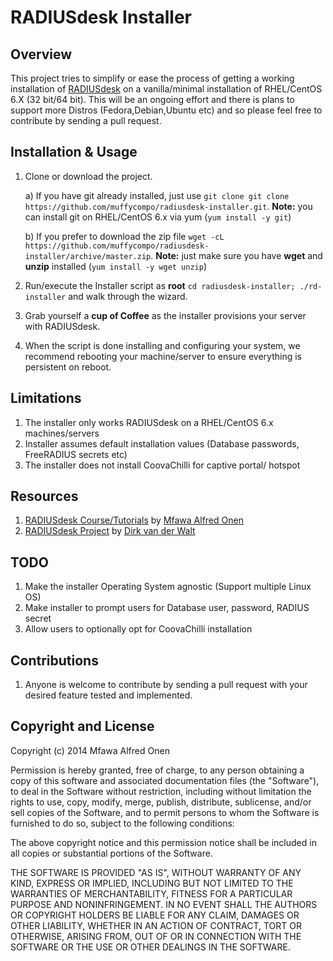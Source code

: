 RADIUSdesk Installer
====================
## Overview
This project tries to simplify or ease the process of getting a working installation of [RADIUSdesk](http://www.radiusdesk.com) on a vanilla/minimal installation of RHEL/CentOS 6.X (32 bit/64 bit). This will be an ongoing effort and there is plans to support more Distros (Fedora,Debian,Ubuntu etc) and so please feel free to contribute by sending a pull request.

## Installation & Usage
1. Clone or download the project.

   a) If you have git already installed, just use `git clone git clone https://github.com/muffycompo/radiusdesk-installer.git`. **Note:** you can install git on RHEL/CentOS 6.x via yum (`yum install -y git`)
   
   b) If you prefer to download the zip file `wget -cL https://github.com/muffycompo/radiusdesk-installer/archive/master.zip`. **Note:** just make sure you have **wget** and **unzip** installed (`yum install -y wget unzip`)
2. Run/execute the Installer script as **root** `cd radiusdesk-installer; ./rd-installer` and walk through the wizard.
3. Grab yourself a **cup of Coffee** as the installer provisions your server with RADIUSdesk.
4. When the script is done installing and configuring your system, we recommend rebooting your machine/server to ensure everything is persistent on reboot.

## Limitations
1. The installer only works RADIUSdesk on a RHEL/CentOS 6.x machines/servers
2. Installer assumes default installation values (Database passwords, FreeRADIUS secrets etc)
3. The installer does not install CoovaChilli for captive portal/ hotspot

## Resources
1. [RADIUSdesk Course/Tutorials](http://www.maomuffy.com/introduction-to-radiusdesk-with-rhelcentos-6-x-mini-course/) by [Mfawa Alfred Onen](http://ng.linkedin.com/in/mfawaalfredonen/)
2. [RADIUSdesk Project](http://www.radiusdesk.com) by [Dirk van der Walt](http://www.linkedin.com/pub/dirk-van-der-walt/11/b64/79a)

## TODO
1. Make the installer Operating System agnostic (Support multiple Linux OS)
2. Make installer to prompt users for Database user, password, RADIUS secret
3. Allow users to optionally opt for CoovaChilli installation


## Contributions
1. Anyone is welcome to contribute by sending a pull request with your desired feature tested and implemented.

## Copyright and License

Copyright (c) 2014 Mfawa Alfred Onen

Permission is hereby granted, free of charge, to any person obtaining a copy
of this software and associated documentation files (the "Software"), to deal
in the Software without restriction, including without limitation the rights
to use, copy, modify, merge, publish, distribute, sublicense, and/or sell
copies of the Software, and to permit persons to whom the Software is
furnished to do so, subject to the following conditions:

The above copyright notice and this permission notice shall be included in
all copies or substantial portions of the Software.

THE SOFTWARE IS PROVIDED "AS IS", WITHOUT WARRANTY OF ANY KIND, EXPRESS OR
IMPLIED, INCLUDING BUT NOT LIMITED TO THE WARRANTIES OF MERCHANTABILITY,
FITNESS FOR A PARTICULAR PURPOSE AND NONINFRINGEMENT. IN NO EVENT SHALL THE
AUTHORS OR COPYRIGHT HOLDERS BE LIABLE FOR ANY CLAIM, DAMAGES OR OTHER
LIABILITY, WHETHER IN AN ACTION OF CONTRACT, TORT OR OTHERWISE, ARISING FROM,
OUT OF OR IN CONNECTION WITH THE SOFTWARE OR THE USE OR OTHER DEALINGS IN
THE SOFTWARE.